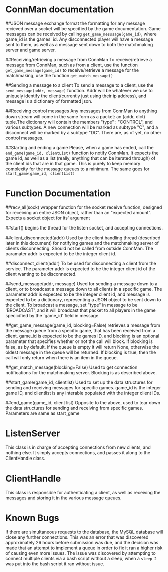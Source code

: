 ConnMan documentation
=====================

##JSON message exchange format
the formatting for any message recieved over a socket will be specified by the game documentation. Game messages can be received by calling `get_game_messsage(game_id)`, where game_id is the games' id. Any disconnected player will have a message sent to them, as well as a message sent down to both
the matchmaking server and game server.

##Receiving/retrieving a message from ConnMan
To receive/retrieve a message from ConnMan, such as from a client, use the function `get_game_message(game_id)` to receive/retrieve a message for the matchmaking, use the function `get_match_message()`

##Sending a message to a client
To send a message to a client, use the `send_message(addr, message)` function. Addr will be whatever we use to uniquely identify the client(currently just using their ip address), and message is a dictionary of formatted json.

##Receiving control messages
Any messages from ConnMan to anything down stream will come in the same form as a packet: an (addr, dict) tuple.The dictionary will contain the members "type" : "CONTROL", and various subtypes. A new connection will be marked as subtype "C", and a disconnect will be marked by a subtype "DC". There are, as of yet, no other control messages.

##Starting and ending a game
Please, when a game has ended, call the `end_game(game_id, clientList)` function to notify ConnMan. It expects the game id, as well as a list (really, anything that can be iterated through) of the client ids that are in that game. This is purely to keep memory complexity for the message queues to a minimum. The same goes for `start_game(game_id, clientList)`

Function Documentation
====

##recv_all(sock)
wrapper function for the socket receive function, designed for receiving an entire JSON object, rather than an "expected amount". Expects a socket object for its' argument

##start()
begins the thread for the listen socket, and accepting connections.

##client_disconnected(addr)
Used by the client handling thread (described later in this document) for notifying games and the matchmaking server of clients disconnecting. Should not be called from outside ConnMan. The paramater addr is expected to be the integer client id.

##disconnect_client(addr)
To be used for disconnecting a client from the service. The parameter addr is expected to be the integer client id of the client wanting to be disconnected.

##send_message(addr, message)
Used for sending a message down to a client, or to broadcast a message down to all clients in a specific game. The parameter addr is expected to be the integer client id, and message is expected to be a dictionary, representing a JSON object to be sent down to the client. To broadcast a message, set "type" in message to be 'BROADCAST', and it will broadcast that packet to all players in the game specicified by the 'game_id' field in message.

##get_game_message(game_id, blocking=False)
retrieves a message from the message queue from a specific game, that has been received from a client. game_id is expected to be the games ID, and blocking is an optional parameter that specifies whether or not the call will block. If blocking is false, as by default, if the queue is empty it will return None, otherwise the oldest message in the queue will be returned. If blocking is true, then the call will only return when there is an item in the queue.

##get_match_message(blocking=False)
Used to get connection notifications for the matchmaking server. Blocking is as described above.

##start_game(game_id, clientlist)
Used to set up the data structures for sending and receiving messages for specific games. game_id is the integer game ID, and clientlist is any interable populated with the integer client IDs.

##end_game(game_id, client list)
Opposite to the above, used to tear down the data structures for sending and receiving from specific games. Parameters are same as start_game

ListenServer
====
This class is in charge of accepting connections from new clients, and nothing else. It simply accepts connections, and passes it along to the ClientHandle class.

ClientHandle
====
This class is responsible for authenticating a client, as well as receiving the messages and storing it in the various message queues.

Known Bugs
===
If there are simultaneous requests to the database, the MySQL database will close any further connections. This was an error that was discovered approximately 26 hours before submission was due, and the decision was made that an attempt to implement a queue in order to fix it ran a higher risk of causing even more issues. The issue was discovered by attempting to connect multiple clients via a bash script without a sleep, when a ```sleep 2``` was put into the bash script it ran without issue.

